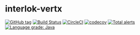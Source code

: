 # interlok-vertx 

[![GitHub tag](https://img.shields.io/github/tag/adaptris/interlok-vertx.svg)](https://github.com/adaptris/interlok-vertx/tags) [![Build Status](https://travis-ci.org/adaptris/interlok-vertx.svg?branch=develop)](https://travis-ci.org/adaptris/interlok-vertx) [![CircleCI](https://circleci.com/gh/adaptris/interlok-vertx.svg?style=svg)](https://circleci.com/gh/adaptris/interlok-vertx) [![codecov](https://codecov.io/gh/adaptris/interlok-vertx/branch/develop/graph/badge.svg)](https://codecov.io/gh/adaptris/interlok-vertx) [![Total alerts](https://img.shields.io/lgtm/alerts/g/adaptris/interlok-vertx.svg?logo=lgtm&logoWidth=18)](https://lgtm.com/projects/g/adaptris/interlok-vertx/alerts/) [![Language grade: Java](https://img.shields.io/lgtm/grade/java/g/adaptris/interlok-vertx.svg?logo=lgtm&logoWidth=18)](https://lgtm.com/projects/g/adaptris/interlok-vertx/context:java)